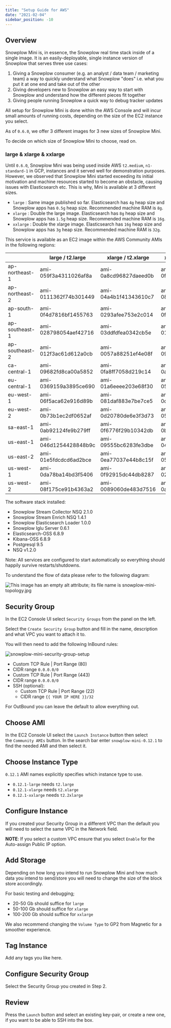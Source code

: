 ```yaml
---
title: "Setup Guide for AWS"
date: "2021-02-04"
sidebar_position: -10
---
```


## Overview

Snowplow Mini is, in essence, the Snowplow real time stack inside of a single image. It is an easily-deployable, single instance version of Snowplow that serves three use cases:

1. Giving a Snowplow consumer (e.g. an analyst / data team / marketing team) a way to quickly understand what Snowplow "does" i.e. what you put it at one end and take out of the other
2. Giving developers new to Snowplow an easy way to start with Snowplow and understand how the different pieces fit together
3. Giving people running Snowplow a quick way to debug tracker updates

All setup for Snowplow Mini is done within the AWS Console and will incur small amounts of running costs, depending on the size of the EC2 instance you select.

As of `0.6.0`, we offer 3 different images for 3 new sizes of Snowplow Mini.

To decide on which size of Snowplow Mini to choose, read on.

### large & xlarge & xxlarge

Until `0.6.0`, Snowplow Mini was being used inside AWS `t2.medium`, `n1-standard-1` in GCP, instances and it served well for demonstration purposes. However, we observed that Snowplow Mini started exceeding its initial motivation and machine resources started to become an obstacle, causing issues with Elasticsearch etc. This is why, Mini is available at 3 different sizes.

- `large` : Same image published so far. Elasticsearch has `4g` heap size and Snowplow apps has `0.5g` heap size. Recommended machine RAM is `8g`.
- `xlarge` : Double the large image. Elasticsearch has `8g` heap size and Snowplow apps has `1.5g` heap size. Recommended machine RAM is `16g`.
- `xxlarge` : Double the xlarge image. Elasticsearch has `16g` heap size and Snowplow apps has `3g` heap size. Recommended machine RAM is `32g`.

This service is available as an EC2 image within the AWS Community AMIs in the following regions:

|                | large / t2.large      | xlarge / t2.xlarge    | xxlarge / t2.xxlarge  |
| -------------- | --------------------- | --------------------- | --------------------- |
| ap-northeast-1 | ami-059f3a4311026af8a | ami-0a8cd96827daeed0b | ami-0f2f4eafb20c9cff3 |
| ap-northeast-2 | ami-0111362f74b301449 | ami-04a4b1f41343610c7 | ami-08c5ea9ac3a97784d |
| ap-south-1     | ami-0f4d7816bf1455763 | ami-0293afee753e2c014 | ami-0fbf47cdc34ba8442 |
| ap-southeast-1 | ami-028798054aef42716 | ami-03ddfdfea0342cb5e | ami-0124f012b3be08fb8 |
| ap-southeast-2 | ami-012f3ac61d612a0cb | ami-0057a88251ef4e08f | ami-09eb4d45154931978 |
| ca-central-1   | ami-09682fd8ca00a5852 | ami-0fa8ff7058d219c14 | ami-0a5cfba3d894e4f3c |
| eu-central-1   | ami-0369159a3895ce690 | ami-01a6eeee203e68f30 | ami-05eeb4bd3b1f60060 |
| eu-west-1      | ami-06f5aca62e916d89b | ami-081daf883e7be7ce5 | ami-0d80c3bf293423e8a |
| eu-west-2      | ami-0b73b1ec2df0652af | ami-0d20780de6e3f3d73 | ami-05038c1a4529a87d1 |
| sa-east-1      | ami-0ab92124fe9b279ff | ami-0f6776f29b10342db | ami-0bbcb4072052d6cfb |
| us-east-1      | ami-046d1254428848b9c | ami-09555bc6283fe3dbe | ami-04c1ada5ffcc133ed |
| us-east-2      | ami-01e5fdcdcd6ad2bce | ami-0ea77037e44b8c15f | ami-052b52ec8c9e2ff5d |
| us-west-1      | ami-0da78ba14bd3f5406 | ami-0f92915dc44db8287 | ami-02c379836813ec2c1 |
| us-west-2      | ami-08f175ce91b4363a2 | ami-0089060de483d7516 | ami-0a1c726e9dc781680 |

The software stack installed:

- Snowplow Stream Collector NSQ 2.1.0
- Snowplow Stream Enrich NSQ 1.4.1
- Snowplow Elasticsearch Loader 1.0.0
- Snowplow Iglu Server 0.6.1
- Elasticsearch-OSS 6.8.9
- Kibana-OSS 6.8.9
- Postgresql 9.5
- NSQ v1.2.0

Note: All services are configured to start automatically so everything should happily survive restarts/shutdowns.

To understand the flow of data please refer to the following diagram:

![This image has an empty alt attribute; its file name is snowplow-mini-topology.jpg](images/snowplow-mini-topology.jpg)

## Security Group

In the EC2 Console UI select `Security Groups` from the panel on the left.

Select the `Create Security Group` button and fill in the name, description and what VPC you want to attach it to.

You will then need to add the following InBound rules:

![snowplow-mini-security-group-setup](images/security-groups-setup.png)

- Custom TCP Rule | Port Range (80)
- CIDR range `0.0.0.0/0`
- Custom TCP Rule | Port Range (443)
- CIDR range `0.0.0.0/0`
- SSH (optional):
  - Custom TCP Rule | Port Range (22)
  - CIDR range `{{ YOUR IP HERE }}/32`

For OutBound you can leave the default to allow everything out.

## Choose AMI

In the EC2 Console UI select the `Launch Instance` button then select the `Community AMIs` button. In the search bar enter `snowplow-mini-0.12.1` to find the needed AMI and then select it.

## Choose Instance Type

`0.12.1` AMI names explicitly specifies which instance type to use.

- `0.12.1-large` needs `t2.large`
- `0.12.1-xlarge` needs `t2.xlarge`
- `0.12.1-xxlarge` needs `t2.2xlarge`

## Configure Instance

If you created your Security Group in a different VPC than the default you will need to select the same VPC in the Network field.

**NOTE**: If you select a custom VPC ensure that you select `Enable` for the Auto-assign Public IP option.

## Add Storage

Depending on how long you intend to run Snowplow Mini and how much data you intend to send/store you will need to change the size of the block store accordingly.

For basic testing and debugging;

- 20-50 Gb should suffice for `large`
- 50-100 Gb should suffice for `xlarge`
- 100-200 Gb should suffice for `xxlarge`

We also recommend changing the `Volume Type` to GP2 from Magnetic for a smoother experience.

## Tag Instance

Add any tags you like here.

## Configure Security Group

Select the Security Group you created in Step 2.

## Review

Press the `Launch` button and select an existing key-pair, or create a new one, if you want to be able to SSH into the box.
